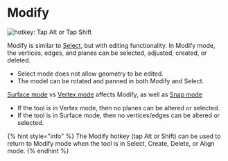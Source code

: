 # Modify

![hotkey:&#x20;
Tap Alt or Tap Shift](../../.gitbook/assets/modify-button.png)

Modify is similar to [Select](select.md), but with editing functionality. In Modify mode, the vertices, edges, and planes can be selected, adjusted, created, or deleted.&#x20;

* Select mode does not allow geometry to be edited.
* The model can be rotated and panned in both Modify and Select.&#x20;

[Surface mode](../../mode.md) vs [Vertex mode](../../mode.md) affects Modify, as well as [Snap mode](../../advanced-function/snap-mode.md)

* If the tool is in Vertex mode, then no planes can be altered or selected.
* If the tool is in Surface mode, then no vertices/edges can be altered or selected.

{% hint style="info" %}
The Modify hotkey (tap Alt or Shift) can be used to return to Modify mode when the tool is in Select, Create, Delete, or Align mode.
{% endhint %}
